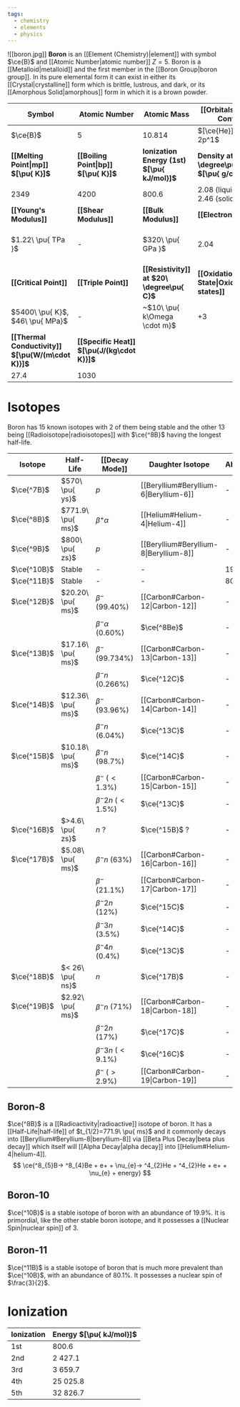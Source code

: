```yaml
---
tags:
  - chemistry
  - elements
  - physics
---
```

![[boron.jpg]]
**Boron** is an [[Element (Chemistry)|element]] with symbol $\ce{B}$ and [[Atomic Number|atomic number]] $Z=5$. Boron is a [[Metalloid|metalloid]] and the first member in the [[Boron Group|boron group]]. In its pure elemental form it can exist in either its [[Crystal|crystalline]] form which is brittle, lustrous, and dark, or its [[Amorphous Solid|amorphous]] form in which it is a brown powder.

| **Symbol**                                         | **Atomic Number**                            | **Atomic Mass**                              | **[[Orbitals\|Electron Config.]]**                    | **Phase**                                   |
| -------------------------------------------------- | -------------------------------------------- | -------------------------------------------- | ----------------------------------------------------- | ------------------------------------------- |
| $\ce{B}$                                           | $5$                                          | $10.814$                                     | $[\ce{He}]\ 2s^2\ 2p^1$                               | solid                                       |
| **[[Melting Point\|mp]] $[\pu{ K}]$**              | **[[Boiling Point\|bp]] $[\pu{ K}]$**        | **Ionization Energy (1st) $[\pu{ kJ/mol}]$** | **Density at $20\ \degree\pu{ C}$ $[\pu{ g/cm^3 }]$** | **Atomic Radius**                           |
| $2349$                                             | $4200$                                       | $800.6$                                      | $2.08$ (liquid)<br>$2.46$ (solid)                     | $90\ \pu{ pm }$                             |
| **[[Young's Modulus]]**                            | **[[Shear Modulus]]**                        | **[[Bulk Modulus]]**                         | **[[Electronegativity]]**                             | **Main [[Isotope\|isotopes]]**              |
| $1.22\ \pu{ TPa }$                                 | -                                            | $320\ \pu{ GPa }$                            | $2.04$                                                | $\ce{^10B}: 19.9\%$ <br>$\ce{^11B}: 80.1\%$ |
| **[[Critical Point]]**                             | **[[Triple Point]]**                         | **[[Resistivity]] at $20\ \degree\pu{ C}$**  | **[[Oxidation State\|Oxidation states]]**             | **[[Electron Affinity]]**                   |
| $5400\ \pu{ K}$, $46\ \pu{ MPa}$                   | -                                            | ~$10\ \pu{ k\Omega \cdot m}$                 | $+3$                                                  | $-26.989\ \pu{ kJ/mol }$ $-0.280\ \pu{ eV}$ |
| **[[Thermal Conductivity]] $[\pu{W/(m\cdot K)}]$** | **[[Specific Heat]] $[\pu{J/(kg\cdot K)}]$** |                                              |                                                       |                                             |
| $27.4$                                             | $1030$                                       |                                              |                                                       |                                             |
# Isotopes
Boron has 15 known isotopes with 2 of them being stable and the other 13 being [[Radioisotope|radioisotopes]] with $\ce{^8B}$ having the longest half-life.

| Isotope     | Half-Life         | [[Decay Mode]]             | Daughter Isotope                       | Abundance |
| ----------- | ----------------- | -------------------------- | -------------------------------------- | --------- |
| $\ce{^7B}$  | $570\ \pu{ ys}$   | $p$                        | [[Beryllium#Beryllium-6\|Beryllium-6]] | -         |
| $\ce{^8B}$  | $771.9\ \pu{ ms}$ | $\beta^+\alpha$            | [[Helium#Helium-4\|Helium-4]]          | -         |
| $\ce{^9B}$  | $800\ \pu{ zs}$   | $p$                        | [[Beryllium#Beryllium-8\|Beryllium-8]] | -         |
| $\ce{^10B}$ | Stable            | -                          | -                                      | $19.9\%$  |
| $\ce{^11B}$ | Stable            | -                          | -                                      | $80.1\%$  |
| $\ce{^12B}$ | $20.20\ \pu{ ms}$ | $\beta^-$ ($99.40\%$)      | [[Carbon#Carbon-12\|Carbon-12]]        | -         |
|             |                   | $\beta^-\alpha$ ($0.60\%$) | $\ce{^8Be}$                            | -         |
| $\ce{^13B}$ | $17.16\ \pu{ ms}$ | $\beta^-$ ($99.734\%$)     | [[Carbon#Carbon-13\|Carbon-13]]        | -         |
|             |                   | $\beta^-n$ ($0.266\%$)     | $\ce{^12C}$                            | -         |
| $\ce{^14B}$ | $12.36\ \pu{ ms}$ | $\beta^-$ ($93.96\%$)      | [[Carbon#Carbon-14\|Carbon-14]]        | -         |
|             |                   | $\beta^-n$ ($6.04\%$)      | $\ce{^13C}$                            | -         |
| $\ce{^15B}$ | $10.18\ \pu{ ms}$ | $\beta^-n$ ($98.7\%$)      | $\ce{^14C}$                            | -         |
|             |                   | $\beta^-$ ($< 1.3\%$)      | [[Carbon#Carbon-15\|Carbon-15]]        | -         |
|             |                   | $\beta^-2n$ ($<1.5\%$)     | $\ce{^13C}$                            | -         |
| $\ce{^16B}$ | $>4.6\ \pu{ zs}$  | $n$ ?                      | $\ce{^15B}$ ?                          | -         |
| $\ce{^17B}$ | $5.08\ \pu{ ms}$  | $\beta^-n$ ($63\%$)        | [[Carbon#Carbon-16\|Carbon-16]]        | -         |
|             |                   | $\beta^-$ ($21.1\%$)       | [[Carbon#Carbon-17\|Carbon-17]]        | -         |
|             |                   | $\beta^-2n$ ($12\%$)       | $\ce{^15C}$                            | -         |
|             |                   | $\beta^-3n$ ($3.5\%$)      | $\ce{^14C}$                            | -         |
|             |                   | $\beta^-4n$ ($0.4\%$)      | $\ce{^13C}$                            | -         |
| $\ce{^18B}$ | $< 26\ \pu{ ns}$  | $n$                        | $\ce{^17B}$                            | -         |
| $\ce{^19B}$ | $2.92\ \pu{ ms}$  | $\beta^-n$ ($71\%$)        | [[Carbon#Carbon-18\|Carbon-18]]        | -         |
|             |                   | $\beta^-2n$ ($17\%$)       | $\ce{^17C}$                            | -         |
|             |                   | $\beta^-3n$ ($< 9.1\%$)    | $\ce{^16C}$                            | -         |
|             |                   | $\beta^-$ ($> 2.9\%$)      | [[Carbon#Carbon-19\|Carbon-19]]        | -         |

## Boron-8
$\ce{^8B}$ is a [[Radioactivity|radioactive]] isotope of boron. It has a [[Half-Life|half-life]] of $t_{1/2}=771.9\ \pu{ ms}$ and it commonly decays into [[Beryllium#Beryllium-8|beryllium-8]] via [[Beta Plus Decay|beta plus decay]] which itself will [[Alpha Decay|alpha decay]] into [[Helium#Helium-4|helium-4]].
$$
\ce{^8_{5}B-> ^8_{4}Be + e+ + \nu_{e}-> ^4_{2}He + ^4_{2}He + e+ + \nu_{e} + energy}
$$
## Boron-10
$\ce{^10B}$ is a stable isotope of boron with an abundance of $19.9\%$. It is primordial, like the other stable boron isotope, and it possesses a [[Nuclear Spin|nuclear spin]] of $3$.
## Boron-11
$\ce{^11B}$ is a stable isotope of boron that is much more prevalent than $\ce{^10B}$, with an abundance of $80.1\%$. It possesses a nuclear spin of $\frac{3}{2}$.
# Ionization
| Ionization | Energy $[\pu{ kJ/mol}]$ |
| ---------- | ----------------------- |
| 1st        | $800.6$                 |
| 2nd        | $2\ 427.1$              |
| 3rd        | $3\ 659.7$              |
| 4th        | $25\ 025.8$             |
| 5th        | $32\ 826.7$             |
